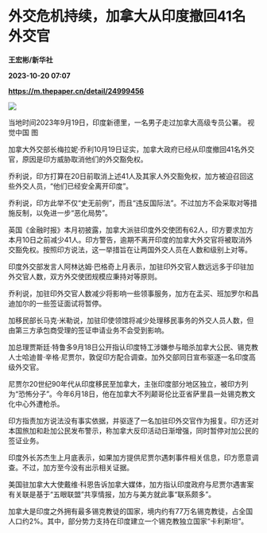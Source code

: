 # 外交危机持续，加拿大从印度撤回41名外交官
**王宏彬/新华社**

**2023-10-20 07:07**

**https://m.thepaper.cn/detail/24999456**

![](https://imagecloud.thepaper.cn/thepaper/image/274/900/138.jpg)

当地时间2023年9月19日，印度新德里，一名男子走过加拿大高级专员公署。 视觉中国 图

加拿大外交部长梅拉妮·乔利10月19日证实，加拿大政府已经从印度撤回41名外交官，原因是印方威胁取消他们的外交豁免权。

乔利说，印方打算在20日前取消上述41人及其家人外交豁免权，加方被迫召回这些外交人员，“他们已经安全离开印度”。

乔利说，印方此举不仅“史无前例”，而且“违反国际法”。不过加方不会采取对等措施反制，以免进一步“恶化局势”。

英国《金融时报》本月初披露，加拿大派驻印度外交使团有62人，印方要求加方本月10日之前减少41人。印方警告，逾期不离开印度的加拿大外交官将被取消外交豁免权。按照印方说法，这一举措旨在让两国外交人员在人数和级别上对等。

印度外交部发言人阿林达姆·巴格奇上月表示，加驻印外交官人数远远多于印驻加外交官人数，双方外交使团规模应秉持对等原则。

乔利说，加驻印外交官人数减少将影响一些领事服务，加方在孟买、班加罗尔和昌迪加尔的一些签证面试将暂停。

加移民部长马克·米勒说，加驻印使领馆将减少处理移民事务的外交人员人数，但由第三方承包商受理的签证申请业务不会受到影响。

加总理贾斯廷·特鲁多9月18日公开指认印度特工涉嫌参与暗杀加拿大公民、锡克教人士哈迪普·辛格·尼贾尔，敦促印方配合调查。加外交部同日宣布驱逐一名印度高级外交官。

尼贾尔20世纪90年代从印度移民至加拿大，主张印度部分地区独立，被印方列为“恐怖分子”。今年6月18日，他在加拿大不列颠哥伦比亚省萨里县一处锡克教文化中心外遭枪杀。

印方指责加方说法没有事实依据，并驱逐了一名加驻印外交官作为报复。印方还对本国旅加和赴加公民发布警示，称加拿大反印活动日渐增强，同时暂停对加公民的签证业务。

印度外长苏杰生上月底表示，如果加方提供尼贾尔遇刺事件相关信息，印方愿意调查。不过，加方至今没有出示相关证据。

美国驻加拿大大使戴维·科恩告诉加拿大媒体，加方指认印度政府与尼贾尔遇害案有关联是基于“五眼联盟”共享情报，加方与美方就此事“联系颇多”。

加拿大是印度之外拥有最多锡克教徒的国家，境内约有77万名锡克教徒，占全国人口约2%。其中，部分势力支持在印度建立一个锡克教独立国家“卡利斯坦”。